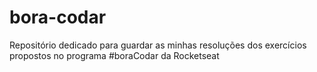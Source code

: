 # bora-codar
  Repositório dedicado para guardar as minhas resoluções dos exercícios propostos no programa #boraCodar da Rocketseat
